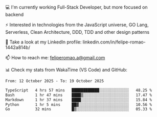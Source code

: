 💻 I'm currently working Full-Stack Developer, but more focused on backend

⚡ Interested in technologies from the JavaScript universe, GO Lang, Serverless, Clean Architecture, DDD, TDD and other design patterns

👥 Take a look at my LinkedIn profile: linkedin.com/in/felipe-romao-1442a814b/

📫 How to reach me: feliperomao.a@gmail.com

📊 Check my stats from WakaTime (VS Code) and GitHub:

<!--START_SECTION:waka-->

```txt
From: 12 October 2025 - To: 19 October 2025

TypeScript   4 hrs 57 mins   ████████████░░░░░░░░░░░░░   48.25 %
Bash         1 hr 47 mins    ████▒░░░░░░░░░░░░░░░░░░░░   17.47 %
Markdown     1 hr 37 mins    ████░░░░░░░░░░░░░░░░░░░░░   15.84 %
Python       1 hr 5 mins     ██▓░░░░░░░░░░░░░░░░░░░░░░   10.56 %
Go           32 mins         █▒░░░░░░░░░░░░░░░░░░░░░░░   05.33 %
```

<!--END_SECTION:waka-->
